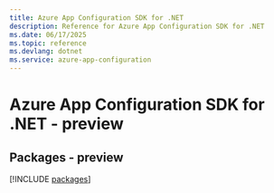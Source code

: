 ```yaml
---
title: Azure App Configuration SDK for .NET
description: Reference for Azure App Configuration SDK for .NET
ms.date: 06/17/2025
ms.topic: reference
ms.devlang: dotnet
ms.service: azure-app-configuration
---
```

# Azure App Configuration SDK for .NET - preview
## Packages - preview
[!INCLUDE [packages](app-configuration-index.md)]
